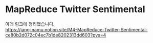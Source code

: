 # MapReduce Twitter Sentimental

아래 링크에 정리했습니다.  
https://jang-namu.notion.site/M4-MapReduce-Twitter-Sentimental-ce80b2d072c04ec7b1de8202313dd603?pvs=4